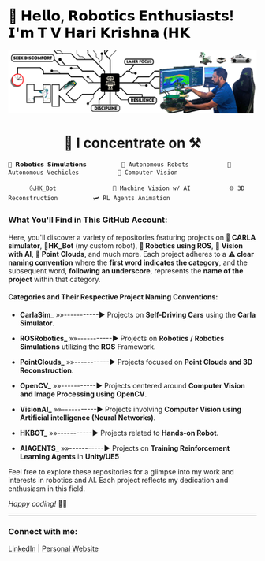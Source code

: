 <h1 style="color: black;">🤖 𝗛𝗲𝗹𝗹𝗼, 𝗥𝗼𝗯𝗼𝘁𝗶𝗰𝘀 𝗘𝗻𝘁𝗵𝘂𝘀𝗶𝗮𝘀𝘁𝘀! 𝗜'𝗺 𝗧 𝗩 𝗛𝗮𝗿𝗶 𝗞𝗿𝗶𝘀𝗵𝗻𝗮 (𝗛𝗞</h1>

![Alt text for your image](LinedIN_Cover_picture_V4_GitHub.png)

<h1 align="center"> 🧠 I concentrate on ⚒ </h1>
                
    🤖 𝗥𝗼𝗯𝗼𝘁𝗶𝗰𝘀 𝗦𝗶𝗺𝘂𝗹𝗮𝘁𝗶𝗼𝗻𝘀          🚆 Autonomous Robots           🚗 Autonomous Vechicles           🚧 Computer Vision 
    
          🌜HK_Bot                🧠 Machine Vision w/ AI           🌐 3D Reconstruction          🛩️ RL Agents Animation




### What You'll Find in This GitHub Account:
Here, you'll discover a variety of repositories featuring projects on **🚗 CARLA simulator**, **🦾HK_Bot** (my custom robot), **🤖 Robotics using ROS**, **👀 Vision with AI**, **🌟 Point Clouds**, and much more. Each project adheres to a **⚠️ clear naming convention** where the **first word indicates the category**, and the subsequent word, **following an underscore**, represents the **name of the project** within that category. 

#### Categories and Their Respective Project Naming Conventions:

- **CarlaSim_**     »»-----------► Projects on **Self-Driving Cars** using the **Carla Simulator**.

- **ROSRobotics_**  »»-----------► Projects on **Robotics / Robotics Simulations** utilizing the **ROS** Framework.

- **PointClouds_**  »»-----------► Projects focused on **Point Clouds and 3D Reconstruction**.

- **OpenCV_**       »»-----------► Projects centered around **Computer Vision and Image Processing using OpenCV**.
    
- **VisionAI_**     »»-----------► Projects involving **Computer Vision using Artificial intelligence (Neural Networks)**.

- **HKBOT_**        »»-----------► Projects related to **Hands-on Robot**.

- **AIAGENTS_**     »»-----------► Projects on **Training Reinforcement Learning Agents** in **Unity/UE5**

Feel free to explore these repositories for a glimpse into my work and interests in robotics and AI. Each project reflects my dedication and enthusiasm in this field.

_Happy coding!_ 🚀🤖

---

### Connect with me:

[LinkedIn](#) | [Personal Website](#)
